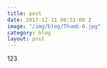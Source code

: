 ```yaml
---
title: post
date: 2017-12-11 06:51:00 Z
image: "/img/blog/Thumb-0.jpg"
category: blog
layout: post
---
```


123